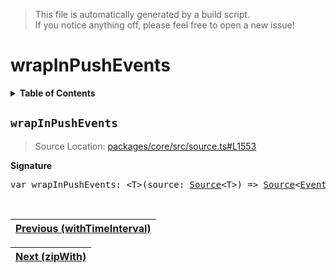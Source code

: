 > This file is automatically generated by a build script.<br>If you notice anything off, please feel free to open a new issue!

# wrapInPushEvents

<details><summary><b>Table of Contents</b></summary>

1. [<code>wrapInPushEvents</code>](#wrapInPushEvents)</details>

## <a name="wrapInPushEvents"></a><code>wrapInPushEvents</code>

> Source Location: [packages\/core\/src\/source.ts#L1553](..\/..\/packages\/core\/src\/source.ts#L1553)

<b>Signature</b>

<pre>var wrapInPushEvents: &lt;T&gt;(source: <a href="../03-api-source/00-Source.md#Source-Interface">Source</a>&lt;T&gt;) =&gt; <a href="../03-api-source/00-Source.md#Source-Interface">Source</a>&lt;<a href="../02-api-event/00-Event.md#Event">Event</a>&lt;T&gt;&gt;</pre><br>

| [Previous \(withTimeInterval\)](107-withTimeInterval.md#readme) |
| --- |

<div align="right">

| [Next \(zipWith\)](109-zipWith.md#readme) |
| --- |
</div>
